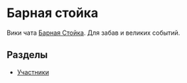 # Барная стойка

Вики чата [Барная Стойка](t.me/y9bar). Для забав и великих событий.

## Разделы

- [Участники](members/README.md)
